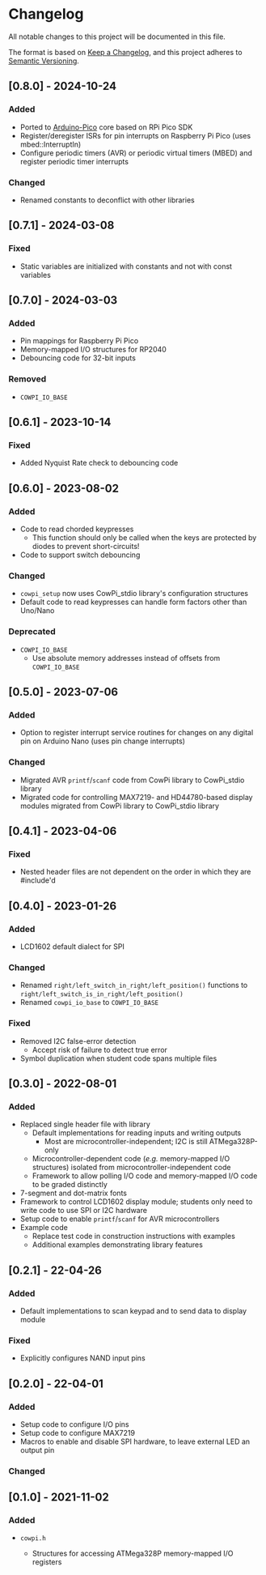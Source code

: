 # Changelog

All notable changes to this project will be documented in this file.

The format is based on [Keep a Changelog](https://keepachangelog.com/en/1.0.0/),
and this project adheres to
[Semantic Versioning](https://semver.org/spec/v2.0.0.html).

<!--
## [major.minor.patch] - yyyy-mm-dd
-->

<!--
- `Added` for new features.
- `Changed` for changes in existing functionality.
- `Deprecated` for soon-to-be removed features.
- `Removed` for now removed features.
- `Fixed` for any bug fixes.
- `Security` in case of vulnerabilities.
-->

<!--
## [TODO]
- Microcontroller-dependent code other than that for ATMega328P & RP2040
- Implementation that uses Raspberry Pi Pico SDK
- Implement `cowpi_register_pin_ISR()` for RP2040
- Wrap and document the [Ticker](https://os.mbed.com/docs/mbed-os/v6.16/apis/ticker.html) and [Timeout](https://os.mbed.com/docs/mbed-os/v6.16/apis/timeout.html) APIs
-->

## [0.8.0] - 2024-10-24

### Added

- Ported to [Arduino-Pico](https://arduino-pico.readthedocs.io/en/latest/index.html) core based on RPi Pico SDK
- Register/deregister ISRs for pin interrupts on Raspberry Pi Pico (uses mbed::InterruptIn)
- Configure periodic timers (AVR) or periodic virtual timers (MBED) and register periodic timer interrupts

### Changed

- Renamed constants to deconflict with other libraries

## [0.7.1] - 2024-03-08

### Fixed

- Static variables are initialized with constants and not with const variables

## [0.7.0] - 2024-03-03

### Added

- Pin mappings for Raspberry Pi Pico
- Memory-mapped I/O structures for RP2040
- Debouncing code for 32-bit inputs

### Removed

- `COWPI_IO_BASE`

## [0.6.1] - 2023-10-14

### Fixed

- Added Nyquist Rate check to debouncing code

## [0.6.0] - 2023-08-02

### Added

- Code to read chorded keypresses
  - This function should only be called when the keys are protected by diodes to prevent short-circuits!
- Code to support switch debouncing

### Changed

- `cowpi_setup` now uses CowPi_stdio library's configuration structures
- Default code to read keypresses can handle form factors other than Uno/Nano

### Deprecated

- `COWPI_IO_BASE`
  - Use absolute memory addresses instead of offsets from `COWPI_IO_BASE`

## [0.5.0] - 2023-07-06

### Added

- Option to register interrupt service routines for changes on any digital pin on Arduino Nano (uses pin change interrupts)

### Changed

- Migrated AVR `printf`/`scanf` code from CowPi library to CowPi_stdio library
- Migrated code for controlling MAX7219- and HD44780-based display modules migrated from CowPi library to CowPi_stdio library

## [0.4.1] - 2023-04-06

### Fixed

- Nested header files are not dependent on the order in which they are #include'd

## [0.4.0] - 2023-01-26

### Added

- LCD1602 default dialect for SPI

### Changed

- Renamed `right/left_switch_in_right/left_position()` functions to `right/left_switch_is_in_right/left_position()`
- Renamed `cowpi_io_base` to `COWPI_IO_BASE`

### Fixed

- Removed I2C false-error detection
  - Accept risk of failure to detect true error
- Symbol duplication when student code spans multiple files

## [0.3.0] - 2022-08-01

### Added

- Replaced single header file with library
  - Default implementations for reading inputs and writing outputs
    - Most are microcontroller-independent; I2C is still ATMega328P-only
  - Microcontroller-dependent code (*e.g.* memory-mapped I/O structures)
    isolated from microcontroller-independent code
  - Framework to allow polling I/O code and memory-mapped I/O code to be graded
    distinctly
- 7-segment and dot-matrix fonts
- Framework to control LCD1602 display module; students only need to write code
  to use SPI or I2C hardware
- Setup code to enable `printf`/`scanf` for AVR microcontrollers
- Example code
  - Replace test code in construction instructions with examples
  - Additional examples demonstrating library features

## [0.2.1] - 22-04-26

### Added

- Default implementations to scan keypad and to send data to display module

### Fixed

- Explicitly configures NAND input pins

## [0.2.0] - 22-04-01

### Added

- Setup code to configure I/O pins
- Setup code to configure MAX7219
- Macros to enable and disable SPI hardware, to leave external LED an output pin

### Changed

## [0.1.0] - 2021-11-02

### Added

- `cowpi.h`

  - Structures for accessing ATMega328P memory-mapped I/O registers
